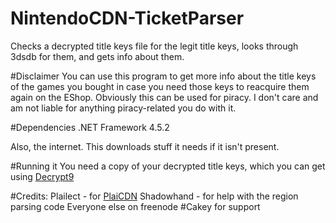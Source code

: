# NintendoCDN-TicketParser
Checks a decrypted title keys file for the legit title keys, looks through 3dsdb for them, and gets info about them.

#Disclaimer
You can use this program to get more info about the title keys of the games you bought in case you need those keys to reacquire them again on the EShop. Obviously this can be used for piracy. I don't care and am not liable for anything piracy-related you do with it.

#Dependencies
.NET Framework 4.5.2

Also, the internet. This downloads stuff it needs if it isn't present.

#Running it
You need a copy of your decrypted title keys, which you can get using [Decrypt9](https://gbatemp.net/threads/download-decrypt9-open-source-decryption-tools-wip.388831/)

#Credits:
Plailect - for [PlaiCDN](https://github.com/Plailect/PlaiCDN)
Shadowhand - for help with the region parsing code
Everyone else on freenode #Cakey for support

